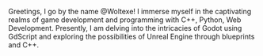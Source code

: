 Greetings, I go by the name @Woltexe!
I immerse myself in the captivating realms of game development and programming with C++, Python, Web Development. 
Presently, I am delving into the intricacies of Godot using GdScript and exploring the possibilities of Unreal Engine through blueprints and C++. 
